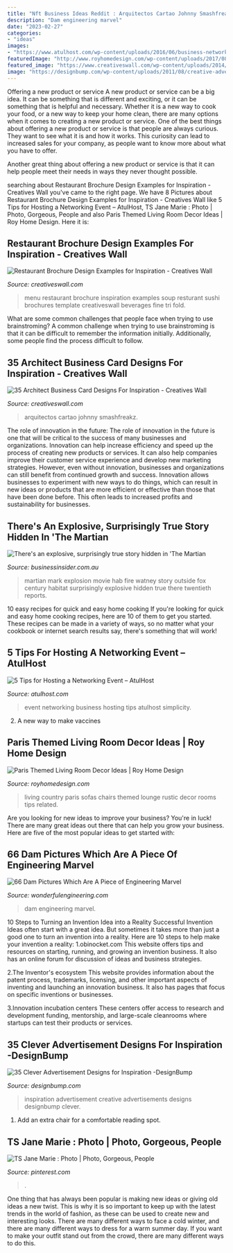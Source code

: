 ```yaml
---
title: "Nft Business Ideas Reddit : Arquitectos Cartao Johnny Smashfreakz"
description: "Dam engineering marvel"
date: "2023-02-27"
categories:
- "ideas"
images:
- "https://www.atulhost.com/wp-content/uploads/2016/06/business-networking-event.jpg"
featuredImage: "http://www.royhomedesign.com/wp-content/uploads/2017/08/paris-themed-living-room-12.jpg"
featured_image: "https://www.creativeswall.com/wp-content/uploads/2014/04/johnny-cartao.jpg"
image: "https://designbump.com/wp-content/uploads/2011/08/creative-advertisements-028.jpg"
---
```



Offering a new product or service
A new product or service can be a big idea. It can be something that is different and exciting, or it can be something that is helpful and necessary. Whether it is a new way to cook your food, or a new way to keep your home clean, there are many options when it comes to creating a new product or service. 
One of the best things about offering a new product or service is that people are always curious. They want to see what it is and how it works. This curiosity can lead to increased sales for your company, as people want to know more about what you have to offer. 

Another great thing about offering a new product or service is that it can help people meet their needs in ways they never thought possible.

	

		
searching about Restaurant Brochure Design Examples for Inspiration - Creatives Wall you've came to the right page. We have 8 Pictures about Restaurant Brochure Design Examples for Inspiration - Creatives Wall like 5 Tips for Hosting a Networking Event – AtulHost, TS Jane Marie : Photo | Photo, Gorgeous, People and also Paris Themed Living Room Decor Ideas | Roy Home Design. Here it is:
		
    
## Restaurant Brochure Design Examples For Inspiration - Creatives Wall

<img loading=lazy src="https://www.creativeswall.com/wp-content/uploads/2014/05/Resturant-Brochures-08.jpg" onerror="this.onerror=null;this.src='https://tse2.mm.bing.net/th?id=OIP.kilj0cihtxy249adGRlEZgHaKj&amp;pid=15.1';" alt="Restaurant Brochure Design Examples for Inspiration - Creatives Wall">

_Source: creativeswall.com_

>menu restaurant brochure inspiration examples soup resturant sushi brochures template creativeswall beverages fine tri fold. 

	

What are some common challenges that people face when trying to use brainstroming?
A common challenge when trying to use brainstroming is that it can be difficult to remember the information initially. Additionally, some people find the process difficult to follow.

    
## 35 Architect Business Card Designs For Inspiration - Creatives Wall

<img loading=lazy src="https://www.creativeswall.com/wp-content/uploads/2014/04/johnny-cartao.jpg" onerror="this.onerror=null;this.src='https://tse4.mm.bing.net/th?id=OIP.YWlsn5qD9X0IXUWx-7Hf1QHaFi&amp;pid=15.1';" alt="35 Architect Business Card Designs For Inspiration - Creatives Wall">

_Source: creativeswall.com_

>arquitectos cartao johnny smashfreakz. 

	

The role of innovation in the future:
The role of innovation in the future is one that will be critical to the success of many businesses and organizations. Innovation can help increase efficiency and speed up the process of creating new products or services. It can also help companies improve their customer service experience and develop new marketing strategies.
However, even without innovation, businesses and organizations can still benefit from continued growth and success. Innovation allows businesses to experiment with new ways to do things, which can result in new ideas or products that are more efficient or effective than those that have been done before. This often leads to increased profits and sustainability for businesses.

    
## There&#039;s An Explosive, Surprisingly True Story Hidden In &#039;The Martian

<img loading=lazy src="https://static.businessinsider.com/image/5615941edd0895762b8b45c4/image.jpg" onerror="this.onerror=null;this.src='https://tse4.mm.bing.net/th?id=OIP.Z0Ue1FcmiTmbUuriFZGa_QHaDF&amp;pid=15.1';" alt="There&#039;s an explosive, surprisingly true story hidden in &#039;The Martian">

_Source: businessinsider.com.au_

>martian mark explosion movie hab fire watney story outside fox century habitat surprisingly explosive hidden true there twentieth reports. 

	

10 easy recipes for quick and easy home cooking
If you're looking for quick and easy home cooking recipes, here are 10 of them to get you started. These recipes can be made in a variety of ways, so no matter what your cookbook or internet search results say, there's something that will work!

    
## 5 Tips For Hosting A Networking Event – AtulHost

<img loading=lazy src="https://www.atulhost.com/wp-content/uploads/2016/06/business-networking-event.jpg" onerror="this.onerror=null;this.src='https://tse3.mm.bing.net/th?id=OIP.oGbob21_cPMpeUlAbe1ywAHaEP&amp;pid=15.1';" alt="5 Tips for Hosting a Networking Event – AtulHost">

_Source: atulhost.com_

>event networking business hosting tips atulhost simplicity. 

	

2. A new way to make vaccines 

    
## Paris Themed Living Room Decor Ideas | Roy Home Design

<img loading=lazy src="http://www.royhomedesign.com/wp-content/uploads/2017/08/paris-themed-living-room-12.jpg" onerror="this.onerror=null;this.src='https://tse1.mm.bing.net/th?id=OIP.7zq_HX7K8Dykv-YZircfQQEgDY&amp;pid=15.1';" alt="Paris Themed Living Room Decor Ideas | Roy Home Design">

_Source: royhomedesign.com_

>living country paris sofas chairs themed lounge rustic decor rooms tips related. 

	

Are you looking for new ideas to improve your business? You're in luck! There are many great ideas out there that can help you grow your business. Here are five of the most popular ideas to get started with:

    
## 66 Dam Pictures Which Are A Piece Of Engineering Marvel

<img loading=lazy src="https://wonderfulengineering.com/wp-content/uploads/2014/10/dam-pictures-42.jpg" onerror="this.onerror=null;this.src='https://tse4.mm.bing.net/th?id=OIP.Z-HMVWA0Rgsk15pQ1yfSrwHaEl&amp;pid=15.1';" alt="66 Dam Pictures Which Are A Piece of Engineering Marvel">

_Source: wonderfulengineering.com_

>dam engineering marvel. 

	

10 Steps to Turning an Invention Idea into a Reality
Successful Invention Ideas often start with a great idea. But sometimes it takes more than just a good one to turn an invention into a reality. Here are 10 steps to help make your invention a reality:
1.obinocket.com This website offers tips and resources on starting, running, and growing an invention business. It also has an online forum for discussion of ideas and business strategies.

2.The Inventor's ecosystem This website provides information about the patent process, trademarks, licensing, and other important aspects of inventing and launching an innovation business. It also has pages that focus on specific inventions or businesses.

3.Innovation incubation centers These centers offer access to research and development funding, mentorship, and large-scale cleanrooms where startups can test their products or services.

    
## 35 Clever Advertisement Designs For Inspiration -DesignBump

<img loading=lazy src="https://designbump.com/wp-content/uploads/2011/08/creative-advertisements-028.jpg" onerror="this.onerror=null;this.src='https://tse3.mm.bing.net/th?id=OIP.UKykzpKmeGV3pKJdZ4uA6AHaEk&amp;pid=15.1';" alt="35 Clever Advertisement Designs for Inspiration -DesignBump">

_Source: designbump.com_

>inspiration advertisement creative advertisements designs designbump clever. 

	

1. Add an extra chair for a comfortable reading spot.

    
## TS Jane Marie : Photo | Photo, Gorgeous, People

<img loading=lazy src="https://i.pinimg.com/736x/6d/3e/20/6d3e200196f53de67a284ab85af8fcee.jpg" onerror="this.onerror=null;this.src='https://tse4.mm.bing.net/th?id=OIP.MlKte3fIZr_ifDds_ICSFgHaJ3&amp;pid=15.1';" alt="TS Jane Marie : Photo | Photo, Gorgeous, People">

_Source: pinterest.com_

>. 

	

One thing that has always been popular is making new ideas or giving old ideas a new twist. This is why it is so important to keep up with the latest trends in the world of fashion, as these can be used to create new and interesting looks. There are many different ways to face a cold winter, and there are many different ways to dress for a warm summer day. If you want to make your outfit stand out from the crowd, there are many different ways to do this.

